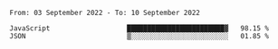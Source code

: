 <!--START_SECTION:waka-->

```text
From: 03 September 2022 - To: 10 September 2022

JavaScript                   ████████████████████████▓   98.15 %
JSON                         ▒░░░░░░░░░░░░░░░░░░░░░░░░   01.85 %
```

<!--END_SECTION:waka-->
